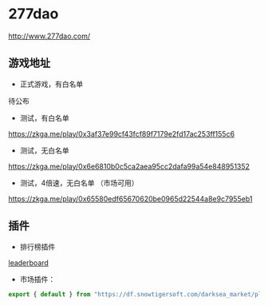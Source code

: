 # 277dao

http://www.277dao.com/

## 游戏地址

* 正式游戏，有白名单

待公布

* 测试，有白名单

https://zkga.me/play/0x3af37e99cf43fcf89f7179e2fd17ac253ff155c6

* 测试，无白名单

https://zkga.me/play/0x6e6810b0c5ca2aea95cc2dafa99a54e848951352

* 测试，4倍速，无白名单 （市场可用）

https://zkga.me/play/0x65580edf65670620be0965d22544a8e9c7955eb1


## 插件

* 排行榜插件
  
[leaderboard](./plugins/leaderboard.js)

* 市场插件：

```js
export { default } from "https://df.snowtigersoft.com/darksea_market/plugin.js";
```




